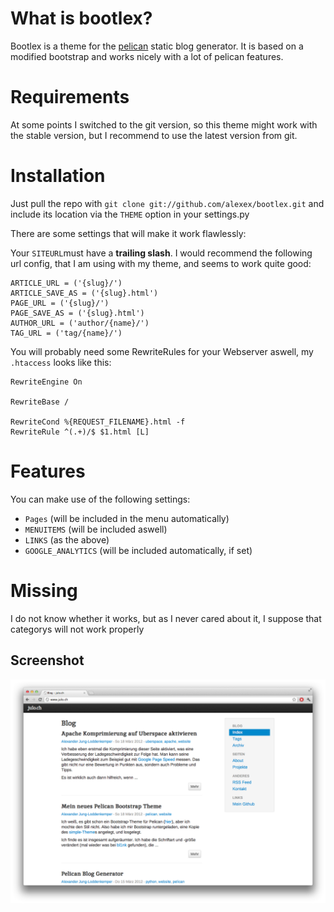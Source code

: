 # What is bootlex?

Bootlex is a theme for the [pelican](https://github.com/ametaireau/pelican) static blog generator.
It is based on a modified bootstrap and works nicely with a lot of pelican features.

# Requirements

At some points I switched to the git version, so this theme might work with the stable version, but I recommend to use the latest version from git.

# Installation

Just pull the repo with `git clone git://github.com/alexex/bootlex.git` and include its location via the `THEME` option in your settings.py

There are some settings that will make it work flawlessly:

Your `SITEURL`must have a **trailing slash**. I would recommend the following url config, that I am using with my theme, and seems to work quite good:

	ARTICLE_URL = ('{slug}/')
	ARTICLE_SAVE_AS = ('{slug}.html')
	PAGE_URL = ('{slug}/')
	PAGE_SAVE_AS = ('{slug}.html')
	AUTHOR_URL = ('author/{name}/')
	TAG_URL = ('tag/{name}/')

You will probably need some RewriteRules for your Webserver aswell, my `.htaccess` looks like this:

	RewriteEngine On
	
	RewriteBase /

	RewriteCond %{REQUEST_FILENAME}.html -f
	RewriteRule ^(.+)/$ $1.html [L]
	
# Features

You can make use of the following settings:

* `Pages` (will be included in the menu automatically)
* `MENUITEMS` (will be included aswell)
* `LINKS` (as the above)
* `GOOGLE_ANALYTICS` (will be included automatically, if set)

# Missing

I do not know whether it works, but as I never cared about it, I suppose that categorys will not work properly

## Screenshot ##

![screenshot](screenshot.png)
